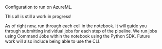 Configuration to run on AzureML.

This all is still a work in progress!

As of right now, run through each cell in the notebook. It will guide you through submitting individual jobs for each step of the pipeline. We run jobs using Command Jobs within the notebook using the Python SDK. Future work will also include being able to use the CLI.